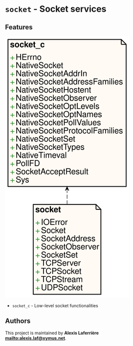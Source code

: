 # `socket` - Socket services

## Features

![Diagram for `socket`](uml-socket.svg)

* `socket_c` - Low-level socket functionalities

## Authors

This project is maintained by **Alexis Laferrière <mailto:alexis.laf@xymus.net>**.
